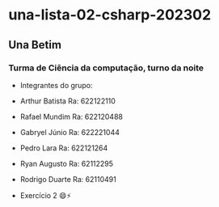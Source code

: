 # una-lista-02-csharp-202302
## Una Betim
### Turma de Ciência da computação, turno da noite
- Integrantes do grupo:
- Arthur Batista Ra: 622122110
- Rafael Mundim  Ra: 622120488
- Gabryel Júnio  Ra: 622221044
- Pedro Lara     Ra: 622121264
- Ryan Augusto   Ra: 62112295
- Rodrigo Duarte Ra: 62110491
  
- Exercício 2 😄⚡
